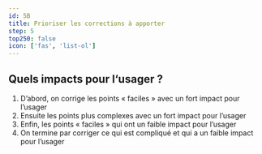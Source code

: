 ```yaml
---
id: 5B
title: Prioriser les corrections à apporter
step: 5
top250: false
icon: ['fas', 'list-ol']
---
```


## Quels impacts pour l‘usager ?

1. D’abord, on corrige les points « faciles » avec un fort impact pour l’usager
2. Ensuite les points plus complexes avec un fort impact pour l’usager
3. Enfin, les points « faciles » qui ont un faible impact pour l’usager
4. On termine par corriger ce qui est compliqué et qui a un faible impact pour l’usager

